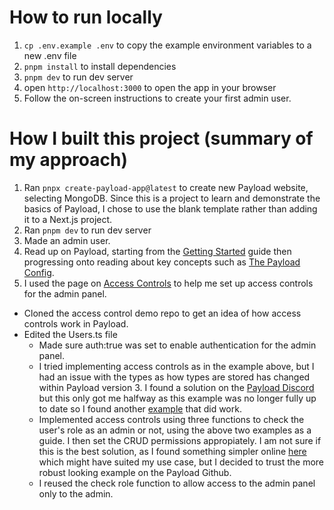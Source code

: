 # How to run locally

1. `cp .env.example .env` to copy the example environment variables to a new .env file
2. `pnpm install` to install dependencies
3. `pnpm dev` to run dev server
4. open `http://localhost:3000` to open the app in your browser
5. Follow the on-screen instructions to create your first admin user.

# How I built this project (summary of my approach)

1. Ran `pnpx create-payload-app@latest` to create new Payload website, selecting MongoDB. Since this is a project to learn and demonstrate the basics of Payload, I chose to use the blank template rather than adding it to a Next.js project.
2. Ran `pnpm dev` to run dev server
3. Made an admin user.
4. Read up on Payload, starting from the [Getting Started](https://payloadcms.com/docs/getting-started/installation) guide then progressing onto reading about key concepts such as [The Payload Config](https://payloadcms.com/docs/configuration/overview).
5. I used the page on [Access Controls](https://payloadcms.com/docs/access-control/overview) to help me set up access controls for the admin panel.

- Cloned the access control demo repo to get an idea of how access controls work in Payload.
- Edited the Users.ts file
  - Made sure auth:true was set to enable authentication for the admin panel.
  - I tried implementing access controls as in the example above, but I had an issue with the types as how types are stored has changed within Payload version 3. I found a solution on the [Payload Discord](https://discord.com/channels/967097582721572934/1357468938564403382/1357468938564403382) but this only got me halfway as this example was no longer fully up to date so I found another [example](https://discord.com/channels/967097582721572934/1306486478859145256/1306849389511184456) that did work.
  - Implemented access controls using three functions to check the user's role as an admin or not, using the above two examples as a guide. I then set the CRUD permissions appropiately. I am not sure if this is the best solution, as I found something simpler online [here](https://dev.to/aaronksaunders/access-control-in-payload-cms-cheat-sheet-4fn) which might have suited my use case, but I decided to trust the more robust looking example on the Payload Github.
  - I reused the check role function to allow access to the admin panel only to the admin.
